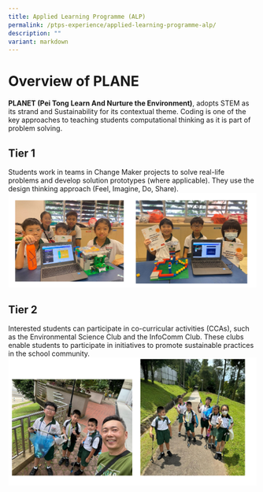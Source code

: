 ```yaml
---
title: Applied Learning Programme (ALP)
permalink: /ptps-experience/applied-learning-programme-alp/
description: ""
variant: markdown
---
```

# Overview of PLANE

**PLANET (Pei Tong Learn And Nurture the Environment)**, adopts STEM as its strand and Sustainability for its contextual theme. Coding is one of the key approaches to teaching students computational thinking as it is part of problem solving.

## Tier 1
Students work in teams in Change Maker projects to solve real-life problems and develop solution prototypes (where applicable). They use the design thinking approach (Feel, Imagine, Do, Share). 
![](/images/PTPS%20Experience/ALP/ALP2024_1.png)

## Tier 2
Interested students can participate in co-curricular activities (CCAs), such as the Environmental Science Club and the InfoComm Club. These clubs enable students to participate in initiatives to promote sustainable practices in the school community.
![](/images/PTPS%20Experience/ALP/ALP2024_2.png)